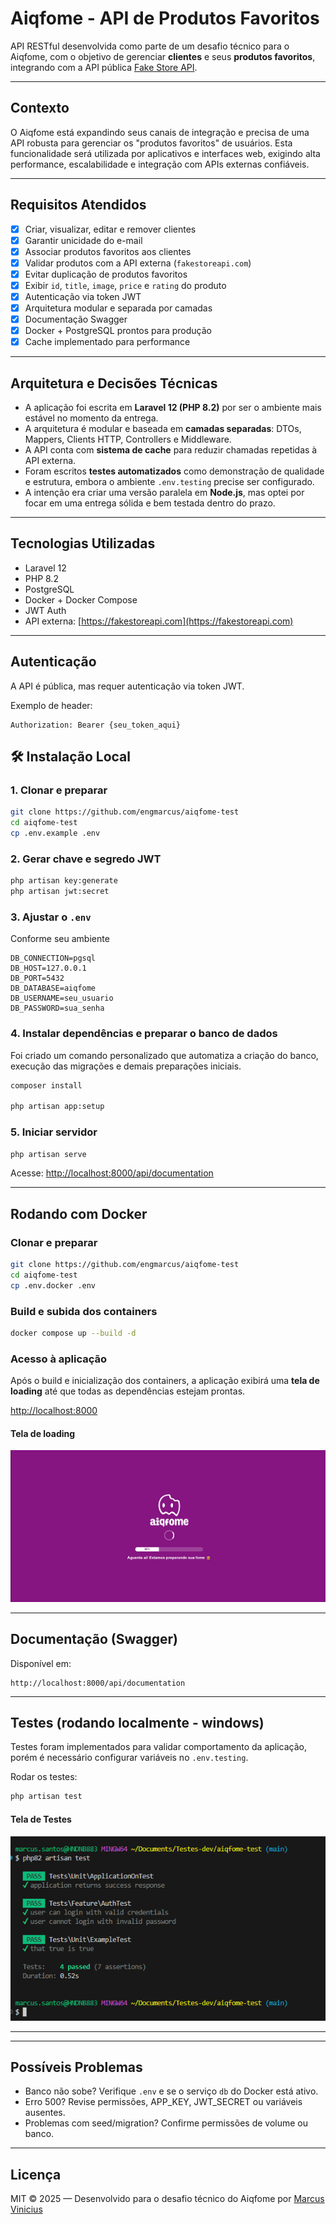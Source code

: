 # Aiqfome - API de Produtos Favoritos

API RESTful desenvolvida como parte de um desafio técnico para o Aiqfome, com o objetivo de gerenciar **clientes** e seus **produtos favoritos**, integrando com a API pública [Fake Store API](https://fakestoreapi.com/docs).

---

## Contexto

O Aiqfome está expandindo seus canais de integração e precisa de uma API robusta para gerenciar os "produtos favoritos" de usuários. Esta funcionalidade será utilizada por aplicativos e interfaces web, exigindo alta performance, escalabilidade e integração com APIs externas confiáveis.

---

##  Requisitos Atendidos

- [x] Criar, visualizar, editar e remover clientes
- [x] Garantir unicidade do e-mail
- [x] Associar produtos favoritos aos clientes
- [x] Validar produtos com a API externa (`fakestoreapi.com`)
- [x] Evitar duplicação de produtos favoritos
- [x] Exibir `id`, `title`, `image`, `price` e `rating` do produto
- [x] Autenticação via token JWT
- [x] Arquitetura modular e separada por camadas
- [x] Documentação Swagger
- [x] Docker + PostgreSQL prontos para produção
- [x] Cache implementado para performance

---

## Arquitetura e Decisões Técnicas

- A aplicação foi escrita em **Laravel 12 (PHP 8.2)** por ser o ambiente mais estável no momento da entrega.
- A arquitetura é modular e baseada em **camadas separadas**: DTOs, Mappers, Clients HTTP, Controllers e Middleware.
- A API conta com **sistema de cache** para reduzir chamadas repetidas à API externa.
- Foram escritos **testes automatizados** como demonstração de qualidade e estrutura, embora o ambiente `.env.testing` precise ser configurado.
- A intenção era criar uma versão paralela em **Node.js**, mas optei por focar em uma entrega sólida e bem testada dentro do prazo.

---

## Tecnologias Utilizadas

- Laravel 12
- PHP 8.2
- PostgreSQL
- Docker + Docker Compose
- JWT Auth
- API externa: [https://fakestoreapi.com](https://fakestoreapi.com)

---

##  Autenticação

A API é pública, mas requer autenticação via token JWT.

Exemplo de header:

```
Authorization: Bearer {seu_token_aqui}
```



## 🛠️ Instalação Local

### 1. Clonar e preparar

```bash
git clone https://github.com/engmarcus/aiqfome-test
cd aiqfome-test
cp .env.example .env
```

### 2. Gerar chave e segredo JWT

```bash
php artisan key:generate
php artisan jwt:secret
```

### 3. Ajustar o `.env`
Conforme seu ambiente

```env
DB_CONNECTION=pgsql
DB_HOST=127.0.0.1
DB_PORT=5432
DB_DATABASE=aiqfome
DB_USERNAME=seu_usuario
DB_PASSWORD=sua_senha
```

### 4. Instalar dependências e preparar o banco de dados

Foi criado um comando personalizado que automatiza a criação do banco, execução das migrações e demais preparações iniciais.

```bash
composer install

php artisan app:setup
```

### 5. Iniciar servidor

```bash
php artisan serve
```

Acesse: [http://localhost:8000/api/documentation](http://localhost:8000/api/documentation)

---

##  Rodando com Docker

### Clonar e preparar

```bash
git clone https://github.com/engmarcus/aiqfome-test
cd aiqfome-test
cp .env.docker .env
```

### Build e subida dos containers

```bash
docker compose up --build -d
```

### Acesso à aplicação

Após o build e inicialização dos containers, a aplicação exibirá uma **tela de loading** até que todas as dependências estejam prontas.

[http://localhost:8000](http://localhost:8000)

#### Tela de loading

![Tela de loading](docs/assets/loading-screen.png)


---

## Documentação (Swagger)

Disponível em:

```
http://localhost:8000/api/documentation
```

---

##  Testes (rodando localmente - windows)

Testes foram implementados para validar comportamento da aplicação, porém é necessário configurar variáveis no `.env.testing`.

Rodar os testes:

```bash
php artisan test
```
#### Tela de Testes

![Tela de teste](docs/assets/tests.png)

---

---

## Possíveis Problemas

- Banco não sobe? Verifique `.env` e se o serviço `db` do Docker está ativo.
- Erro 500? Revise permissões, APP_KEY, JWT_SECRET ou variáveis ausentes.
- Problemas com seed/migration? Confirme permissões de volume ou banco.

---

## Licença

MIT © 2025 — Desenvolvido para o desafio técnico do Aiqfome por [Marcus Vinicius](https://www.linkedin.com/in/engenheiromarcus)
